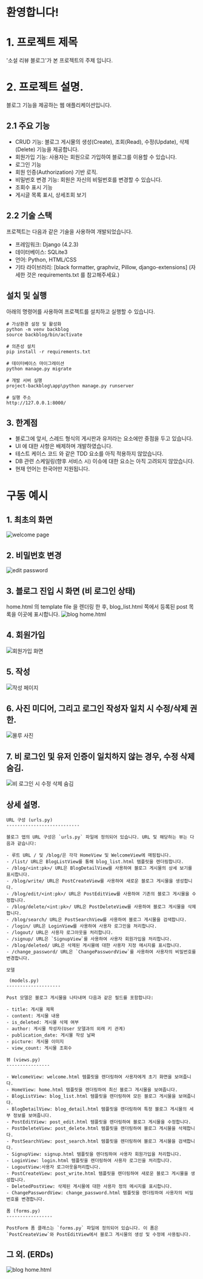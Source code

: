 # 환영합니다!

# 1. 프로젝트 제목
'소설 리뷰 블로그'가 본 프로젝트의 주제 입니다.

# 2. 프로젝트 설명.
블로그 기능을 제공하는 웹 애플리케이션입니다.

## 2.1 주요 기능

- CRUD 기능: 블로그 게시물의 생성(Create), 조회(Read), 수정(Update), 삭제(Delete) 기능을 제공합니다.
- 회원가입 기능: 사용자는 회원으로 가입하여 블로그를 이용할 수 있습니다.
- 로그인 기능
- 회원 인증(Authorization) 기반 로직.
- 비밀번호 변경 기능: 회원은 자신의 비밀번호를 변경할 수 있습니다.
- 조회수 표시 기능
- 게시글 목록 표시, 상세조회 보기
## 2.2 기술 스택

프로젝트는 다음과 같은 기술을 사용하여 개발되었습니다.

- 프레임워크: Django (4.2.3)
- 데이터베이스: SQLite3
- 언어: Python, HTML/CSS
- 기타 라이브러리: [black formatter, graphviz, Pillow, django-extensions]
(자세한 것은 requirements.txt 를 참고해주세요.)
## 설치 및 실행

아래의 명령어를 사용하여 프로젝트를 설치하고 실행할 수 있습니다.

```windows powershell 기준
# 가상환경 설정 및 활성화
python -m venv backblog
source backblog/bin/activate

# 의존성 설치
pip install -r requirements.txt

# 데이터베이스 마이그레이션
python manage.py migrate

# 개발 서버 실행
project-backblog\app\python manage.py runserver

# 실행 주소
http://127.0.0.1:8000/
```
## 3. 한계점
- 블로그에 앞서, 스레드 형식의 게시판과 유저라는 요소에만 중점을 두고 있습니다.
- UI 에 대한 사항은 배제하며 개발하였습니다.
- 테스트 케이스 코드 와 같은 TDD 요소를 아직 적용하지 않았습니다.
- DB 관련 스케일링(향후 서비스 시) 이슈에 대한 요소는 아직 고려되지 않았습니다.
- 현재 언어는 한국어만 지원됩니다.

# 구동 예시
## 1. 최초의 화면
![welcome page](app/a.png)

## 2. 비밀번호 변경
![edit password](app/h.png)

## 3. 블로그 진입 시 화면 (비 로그인 상태)
home.html 의 template file 을 렌더링 한 후, blog_list.html 쪽에서 등록된 post 목록을 이곳에 표시합니다.
![blog home.html](app/b.png)

## 4. 회원가입 
![회원가입 화면](app/e1.png)

## 5. 작성 
![작성 페이지](app/g.png)

## 6. 사진 미디어, 그리고 로그인 작성자 일치 시 수정/삭제 권한.
![몰루 사진](app/c.png)

## 7. 비 로그인 및 유저 인증이 일치하지 않는 경우, 수정 삭제 숨김.
![비 로그인 시 수정 삭제 숨김](app/f.png)

## 상세 설명.
```
URL 구성 (urls.py)
---------------------------

블로그 앱의 URL 구성은 `urls.py` 파일에 정의되어 있습니다. URL 및 해당하는 뷰는 다음과 같습니다:

- 루트 URL / 및 /blog/은 각각 HomeView 및 WelcomeView에 매핑됩니다.
- /list/ URL은 BlogListView를 통해 blog_list.html 템플릿을 렌더링합니다.
- /blog/<int:pk>/ URL은 BlogDetailView를 사용하여 블로그 게시물의 상세 보기를 표시합니다.
- /blog/write/ URL은 PostCreateView를 사용하여 새로운 블로그 게시물을 생성합니다.
- /blog/edit/<int:pk>/ URL은 PostEditView를 사용하여 기존의 블로그 게시물을 수정합니다.
- /blog/delete/<int:pk>/ URL은 PostDeleteView를 사용하여 블로그 게시물을 삭제합니다.
- /blog/search/ URL은 PostSearchView를 사용하여 블로그 게시물을 검색합니다.
- /login/ URL은 LoginView를 사용하여 사용자 로그인을 처리합니다.
- /logout/ URL은 사용자 로그아웃을 처리합니다.
- /signup/ URL은 `SignupView`를 사용하여 사용자 회원가입을 처리합니다.
- /blog/deleted/ URL은 삭제된 게시물에 대한 사용자 지정 메시지를 표시합니다.
- /change_password/ URL은 `ChangePasswordView`를 사용하여 사용자의 비밀번호를 변경합니다.

모델

 (models.py)
--------------------

Post 모델은 블로그 게시물을 나타내며 다음과 같은 필드를 포함합니다:

- title: 게시물 제목
- content: 게시물 내용
- is_deleted: 게시물 삭제 여부
- author: 게시물 작성자(User 모델과의 외래 키 관계)
- publication_date: 게시물 작성 날짜
- picture: 게시물 이미지
- view_count: 게시물 조회수

뷰 (views.py)
----------------

- WelcomeView: welcome.html 템플릿을 렌더링하여 사용자에게 초기 화면을 보여줍니다.
- HomeView: home.html 템플릿을 렌더링하여 최신 블로그 게시물을 보여줍니다.
- BlogListView: blog_list.html 템플릿을 렌더링하여 모든 블로그 게시물을 보여줍니다.
- BlogDetailView: blog_detail.html 템플릿을 렌더링하여 특정 블로그 게시물의 세부 정보를 보여줍니다.
- PostEditView: post_edit.html 템플릿을 렌더링하여 블로그 게시물을 수정합니다.
- PostDeleteView: post_delete.html 템플릿을 렌더링하여 블로그 게시물을 삭제합니다.
- PostSearchView: post_search.html 템플릿을 렌더링하여 블로그 게시물을 검색합니다.
- SignupView: signup.html 템플릿을 렌더링하여 사용자 회원가입을 처리합니다.
- LoginView: login.html 템플릿을 렌더링하여 사용자 로그인을 처리합니다.
- LogoutView:사용자 로그아웃을처리합니다.
- PostCreateView: post_write.html 템플릿을 렌더링하여 새로운 블로그 게시물을 생성합니다.
- DeletedPostView: 삭제된 게시물에 대한 사용자 정의 메시지를 표시합니다.
- ChangePasswordView: change_password.html 템플릿을 렌더링하여 사용자의 비밀번호를 변경합니다.

폼 (forms.py)
-----------------

PostForm 폼 클래스는 `forms.py` 파일에 정의되어 있습니다. 이 폼은 `PostCreateView`와 PostEditView에서 블로그 게시물의 생성 및 수정에 사용됩니다.
```

## 그 외. (ERDs)
![blog home.html](app/erd_graphviz.png)